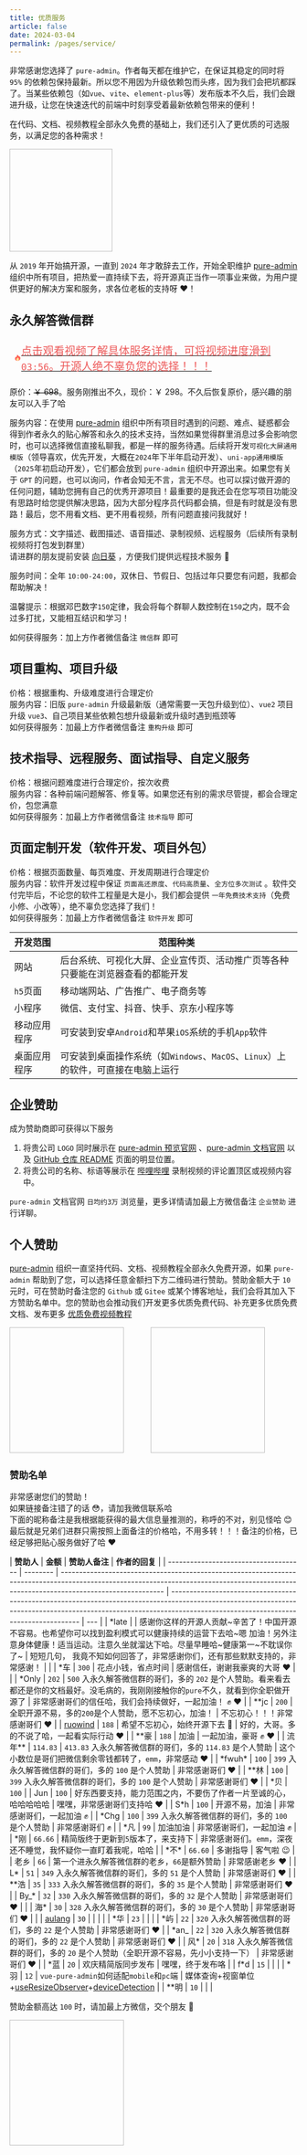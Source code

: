 ```yaml
---
title: 优质服务
article: false
date: 2024-03-04
permalink: /pages/service/
---
```


非常感谢您选择了 `pure-admin`。作者每天都在维护它，在保证其稳定的同时将 `95%` 的依赖包保持最新。所以您不用因为升级依赖包而头疼，因为我们会把坑都踩了。当某些依赖包（如`vue`、`vite`、`element-plus`等）发布版本不久后，我们会跟进升级，让您在快速迭代的前端中时刻享受着最新依赖包带来的便利！

在代码、文档、视频教程全部永久免费的基础上，我们还引入了更优质的可选服务，以满足您的各种需求！

<img :src="$withBase('/img/support/addWx.jpg')" width="180px" height="180px" />

从 `2019` 年开始搞开源，一直到 `2024` 年才敢辞去工作，开始全职维护 [pure-admin](https://github.com/pure-admin) 组织中所有项目，把热爱一直持续下去，将开源真正当作一项事业来做，为用户提供更好的解决方案和服务，求各位老板的支持呀 ❤️！

## 永久解答微信群

<a href="https://www.bilibili.com/video/BV15r421W7U9/"
style="background: var(--videoBgColor);padding:8px;border-radius: 6px;margin-bottom: 4px;display: flex;align-items: center;font-size: 19px;">
<svg t="1668145036658" viewBox="0 0 1024 1024" version="1.1" xmlns="http://www.w3.org/2000/svg"
	width="20" height="20">
<path d="M428.6976 107.3152c-6.5024 72.192-36.352 207.2576-160.256 337.408 3.6864-48.0256-7.1168-83.7632-19.0464-107.6736-6.6048-13.1584-26.0608-10.5984-28.8768 3.84-5.7344 29.44-20.5824 75.0592-57.6 137.7792-71.6288 121.3952-62.5664 459.8784 340.736 459.8784s430.4384-352.8192 373.1456-496.0256c-37.376-93.44-93.952-152.5248-128.8192-182.3232-11.4176-9.7792-29.1328-1.9456-29.5936 13.056-0.9216 30.464-7.3216 73.3696-33.0752 102.144-0.6656-52.7872-38.144-208.384-202.4448-296.8576-23.296-12.544-51.7632 2.4576-54.1696 28.7744z"
		fill="#FF5D50" p-id="3479">
</path>
<path d="M702.2592 678.4c-4.1984-45.056-60.672-166.5536-212.6336-246.4256-10.5984-5.5808-23.0912 3.1232-21.504 15.0016 6.2464 46.848 12.9536 140.4928-24.064 184.7296 4.0448-40.3968-18.1248-73.8304-36.6592-94.3104-8.3968-9.216-23.552-4.6592-25.4976 7.68-3.5328 22.3232-12.8512 56.2688-36.5568 97.9456-42.0864 74.0352-86.9888 188.672 124.5696 294.656 10.9568 0.5632 22.1696 0.8704 33.7408 0.8704 11.2128 0 22.0672-0.3072 32.7168-0.8704 158.2592-59.4944 173.4656-177.9712 165.888-259.2768z"
		fill="#FFDF99" p-id="3480">
</path>
</svg>
<span style="color: #ed5858">
点击观看视频了解具体服务详情，可将视频进度滑到`03:56`。开源人绝不辜负您的选择！！！
</span>
</a>

<p>原价：<span class="doc-deleted">￥ 698</span>。服务刚推出不久，现价：￥ 298。不久后恢复原价，感兴趣的朋友可以入手了哈</p>

服务内容：在使用 [pure-admin](https://github.com/pure-admin) 组织中所有项目时遇到的问题、难点、疑惑都会得到作者永久的贴心解答和永久的技术支持，当然如果觉得群里消息过多会影响您时，也可以选择微信直接私聊我，都是一样的服务待遇。后续将开发`可视化大屏通用模版`（领导喜欢，优先开发，大概在`2024`年下半年启动开发）、`uni-app通用模版`（`2025`年初启动开发），它们都会放到 `pure-admin` 组织中开源出来。如果您有关于 `GPT` 的问题，也可以询问，作者会知无不言，言无不尽。也可以探讨做开源的任何问题，辅助您拥有自己的优秀开源项目！最重要的是我还会在您写项目功能没有思路时给您提供解决思路，因为大部分程序员代码都会搞，但是有时就是没有思路！最后，您不用看文档、更不用看视频，所有问题直接问我就好！

服务方式：文字描述、截图描述、语音描述、录制视频、远程服务（后续所有录制视频将打包发到群里）  
请进群的朋友提前安装 [向日葵](https://sunlogin.oray.com/download?categ=personal) ，方便我们提供远程技术服务 🤝

服务时间：全年 `10:00-24:00`，双休日、节假日、包括过年只要您有问题，我都会帮助解决！

温馨提示：根据邓巴数字`150`定律，我会将每个群聊人数控制在`150`之内，既不会过多打扰，又能相互结识和学习！

如何获得服务：加上方作者微信备注 `微信群` 即可

## 项目重构、项目升级

价格：根据重构、升级难度进行合理定价  
服务内容：旧版 `pure-admin` 升级最新版（通常需要一天包升级到位）、`vue2` 项目升级 `vue3`、自己项目某些依赖包想升级最新或升级时遇到瓶颈等  
如何获得服务：加最上方作者微信备注 `重构升级` 即可

## 技术指导、远程服务、面试指导、自定义服务

价格：根据问题难度进行合理定价，按次收费  
服务内容：各种前端问题解答、修复等。如果您还有别的需求尽管提，都会合理定价，包您满意  
如何获得服务：加最上方作者微信备注 `技术指导` 即可

## 页面定制开发（软件开发、项目外包）

价格：根据页面数量、每页难度、开发周期进行合理定价  
服务内容：软件开发过程中保证 `页面高还原度`、`代码高质量`、`全方位多次测试` 。软件交付完毕后，不论您的软件工程量是大是小，我们都会提供 `一年免费技术支持`（免费小修、小改等），绝不辜负您选择了我们！  
如何获得服务：加最上方作者微信备注 `软件开发` 即可

| **开发范围** | **范围种类**                                                                      |
| ------------ | --------------------------------------------------------------------------------- |
| 网站         | 后台系统、可视化大屏、企业宣传页、活动推广页等各种只要能在浏览器查看的都能开发    |
| `h5`页面     | 移动端网站、广告推广、电子商务等                                                  |
| 小程序       | 微信、支付宝、抖音、快手、京东小程序等                                            |
| 移动应用程序 | 可安装到安卓`Android`和苹果`iOS`系统的手机`App`软件                               |
| 桌面应用程序 | 可安装到桌面操作系统（如`Windows`、`MacOS`、`Linux`）上的软件，可直接在电脑上运行 |

## 企业赞助

成为赞助商即可获得以下服务

1. 将贵公司 `LOGO` 同时展示在 [pure-admin 预览官网](https://yiming_chang.gitee.io/vue-pure-admin) 、[pure-admin 文档官网](https://yiming_chang.gitee.io/pure-admin-doc/) 以及 [GitHub 仓库 README](https://github.com/pure-admin/vue-pure-admin/blob/main/README.md) 页面的明显位置。
2. 将贵公司的名称、标语等展示在 [哔哩哔哩](https://space.bilibili.com/301103230) 录制视频的评论置顶区或视频内容中。

`pure-admin` 文档官网 `日均约3万` 浏览量，更多详情请加最上方微信备注 `企业赞助` 进行详聊。

## 个人赞助

[pure-admin](https://github.com/pure-admin) 组织一直坚持代码、文档、视频教程全部永久免费开源，如果 `pure-admin` 帮助到了您，可以选择任意金额扫下方二维码进行赞助。赞助金额大于 `10` 元时，可在赞助时备注您的 `Github` 或 `Gitee` 或某个博客地址，我们会将其加入下方赞助名单中。您的赞助也会推动我们开发更多优质免费代码、补充更多优质免费文档、发布更多 [优质免费视频教程](https://space.bilibili.com/301103230)

<div>
<img :src="$withBase('/img/support/ali.png')" width="200px" height="220px" />
&nbsp;&nbsp;&nbsp;&nbsp;&nbsp;&nbsp;&nbsp;&nbsp;&nbsp;&nbsp;
<img :src="$withBase('/img/support/wx.jpg')" width="200px" height="220px" />
</div>

### 赞助名单

非常感谢您们的赞助！  
如果链接备注错了的话 😳，请加我微信联系哈  
下面的昵称备注是我根据能获得的最大信息量推测的，称呼的不对，别见怪哈 😊  
最后就是兄弟们进群只需按照上面备注的价格哈，不用多转！！！备注的价格，已经足够把贴心服务做好了哈 ❤️

| **赞助人**                            | **金额** | **赞助人备注**                                                                                                                                                                           | **作者的回复**                                                                                                                                                                                                    |
| ------------------------------------- | -------- | ---------------------------------------------------------------------------------------------------------------------------------------------------------------------------------------- | ----------------------------------------------------------------------------------------------------------------------------------------------------------------------------------------------------------------- | --- |
| \*late                                |          | 感谢你这样的开源人贡献~辛苦了！中国开源不容易。也希望你可以找到盈利模式可以健康持续的运营下去哈~嗯 加油！另外注意身体健康！适当运动。注意久坐就溜达下哈。尽量早睡哈~健康第一~不耽误你了~ | 短短几句， 我竟不知如何回答了，非常感谢你们，还有那些默默支持的，非常感谢！                                                                                                                                       |     |
| \*车                                  | `300`    | 花点小钱，省点时间                                                                                                                                                                       | 感谢信任，谢谢我豪爽的大哥 ❤️                                                                                                                                                                                     |     |
| \*Only                                | `202`    | `500` 入永久解答微信群的哥们，多的 `202` 是个人赞助。看来看去都还是你的文档最好。没毛病的，我刚刚接触你的`pure`不久，就看到你全职做开源了                                                | 非常感谢哥们的信任哈，我们会持续做好，一起加油！ ✊ ❤️                                                                                                                                                            |
| \*\*jc                                | `200`    | 全职开源不易，多的`200`是个人赞助，愿不忘初心，加油！                                                                                                                                    | 不忘初心！！！非常感谢哥们 ❤️                                                                                                                                                                                     |
| [ruowind](https://github.com/ruowind) | `188`    | 希望不忘初心，始终开源下去 👏                                                                                                                                                            | 好的，大哥。多的不说了哈，一起看实际行动 ❤️                                                                                                                                                                       |
| \*\*豪                                | `188`    | 加油                                                                                                                                                                                     | 一起加油，豪哥 ✊ ❤️                                                                                                                                                                                              |
| 流年\*\*                              | `114.83` | `413.83` 入永久解答微信群的哥们，多的 `114.83` 是个人赞助                                                                                                                                | 这个小数位是哥们把微信剩余零钱都转了，`emm`，非常感动 ❤️                                                                                                                                                          |
| \*fwuh\*                              | `100`    | `399` 入永久解答微信群的哥们，多的 `100` 是个人赞助                                                                                                                                      | 非常感谢哥们 ❤️                                                                                                                                                                                                   |
| \*\*林                                | `100`    | `399` 入永久解答微信群的哥们，多的 `100` 是个人赞助                                                                                                                                      | 非常感谢哥们 ❤️                                                                                                                                                                                                   |
| \*贝                                  | `100`    |
| Jun                                   | `100`    | 好东西要支持，能力范围之内，不要伤了作者一片至诚的心，哈哈哈哈哈                                                                                                                         | 嘿嘿，非常感谢哥们支持哈 ❤️                                                                                                                                                                                       |
| S\*h                                  | `100`    | 开源不易，加油                                                                                                                                                                           | 非常感谢哥们，一起加油 ✊                                                                                                                                                                                         |
| \*Chg                                 | `100`    | `399` 入永久解答微信群的哥们，多的 `100` 是个人赞助                                                                                                                                      | 非常感谢哥们 ✊                                                                                                                                                                                                   |
| \*凡                                  | `99`     | 加油加油                                                                                                                                                                                 | 非常感谢哥们，一起加油 ✊                                                                                                                                                                                         |
| \*刚                                  | `66.66`  | 精简版终于更新到`5`版本了，来支持下                                                                                                                                                      | 非常感谢哥们。`emm`，深夜还不睡觉，我怀疑你一直盯着我呢，哈哈                                                                                                                                                     |
| \*不\*                                | `66.60`  | 多谢指导                                                                                                                                                                                 | 客气啦 😉                                                                                                                                                                                                         |
| 老乡                                  | `66`     | 第一个进永久解答微信群的老乡，`66`是额外赞助                                                                                                                                             | 非常感谢老乡 ❤️                                                                                                                                                                                                   |
| L\*                                   | `51`     | `349` 入永久解答微信群的哥们，多的 `51` 是个人赞助                                                                                                                                       | 非常感谢哥们 ❤️                                                                                                                                                                                                   |
| \*\*浩                                | `35`     | `333` 入永久解答微信群的哥们，多的 `35` 是个人赞助                                                                                                                                       | 非常感谢哥们 ❤️                                                                                                                                                                                                   |
| By\_\*                                | `32`     | `330` 入永久解答微信群的哥们，多的 `32` 是个人赞助                                                                                                                                       | 非常感谢哥们 ❤️                                                                                                                                                                                                   |     |
| 海\*                                  | `30`     | `328` 入永久解答微信群的哥们，多的 `30` 是个人赞助                                                                                                                                       | 非常感谢哥们 ❤️                                                                                                                                                                                                   |     |
| [aulang](https://github.com/aulang)   | `30`     |                                                                                                                                                                                          |                                                                                                                                                                                                                   |     |
| \*华                                  | `23`     |                                                                                                                                                                                          |                                                                                                                                                                                                                   |
| \*屿                                  | `22`     | `320` 入永久解答微信群的哥们，多的 `22` 是个人赞助                                                                                                                                       | 非常感谢哥们 ❤️                                                                                                                                                                                                   |
| \*an\_                                | `22`     | `320` 入永久解答微信群的哥们，多的 `22` 是个人赞助                                                                                                                                       | 非常感谢哥们 ❤️                                                                                                                                                                                                   |
| 风\*                                  | `20`     | `318` 入永久解答微信群的哥们，多的 `20` 是个人赞助（全职开源不容易，先小小支持一下）                                                                                                     | 非常感谢哥们 ❤️                                                                                                                                                                                                   |
| \*蓝                                  | `20`     | 欢庆精简版同步发布                                                                                                                                                                       | 嘿嘿，终于发布咯                                                                                                                                                                                                  |
| f\*d                                  | `15`     |                                                                                                                                                                                          |                                                                                                                                                                                                                   |
| \*羽                                  | `12`     | `vue-pure-admin`如何适配`mobile`和`pc`端                                                                                                                                                 | 媒体查询+视窗单位+[useResizeObserver](https://pure-admin-utils.netlify.app/hooks/useResizeObserver/useResizeObserver)+[deviceDetection](https://pure-admin-utils.netlify.app/utils/device/device#devicedetection) |
| \*\*明                                | `10`     |                                                                                                                                                                                          |                                                                                                                                                                                                                   |

赞助金额高达 `100` 时，请加最上方微信，交个朋友 🤝

<img :src="$withBase('/img/polite.jpg')" width="200px" height="220px" />

<style scoped>
#app > div.theme-container.sidebar-open.have-rightmenu.only-sidebarItem > div:nth-child(5) > main > div.theme-vdoing-wrapper > div.content-wrapper > div.theme-vdoing-content.content__default > table:nth-child(29) > thead > tr > th:nth-child(1) {
  width: 75px;
}
.doc-deleted {
  position: relative;
  text-decoration: none;
}
.doc-deleted::before {
  content: "";
  position: absolute;
  left: 0;
  bottom: 35%;
  width: 100%;
  height: 1px;
  background-color: black;
}
</style>
